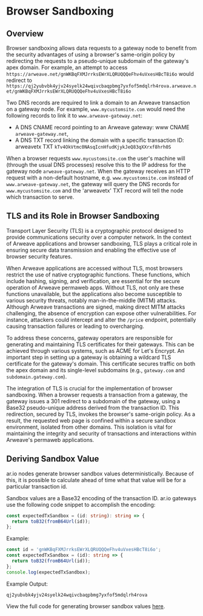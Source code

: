 # Browser Sandboxing


## Overview

Browser sandboxing allows data requests to a gateway node to benefit from the security advantages of using a browser's same-origin policy by redirecting the requests to a pseudo-unique subdomain of the gateway's apex domain. For example, an attempt to access `https://arweave.net/gnWKBqFXMJrrksEWrXLQRUQQQeFhv4uVxesHBcT8i6o` would redirect to `https://qj2yubvbk4yjv24syelk24wqivcbaqpbmg7yxfof5mdqlrh4rova.arweave.net/gnWKBqFXMJrrksEWrXLQRUQQQeFhv4uVxesHBcT8i6o`

Two DNS records are required to link a domain to an Arweave transaction on a gateway node. For example, `www.mycustomsite.com` would need the following records to link it to `www.arweave-gateway.net`:

- A DNS CNAME record pointing to an Arweave gateway: www CNAME `arweave-gateway.net`, 
- A DNS TXT record linking the domain with a specific transaction ID: arweavetx TXT `kTv4OkVtmc0NAsqIcnHfudKjykJeQ83qXXrxf8hrh0S`

When a browser requests `www.mycustomsite.com` the user's machine will (through the usual DNS processes) resolve this to the IP address for the gateway node `arweave-gateway.net`. When the gateway receives an HTTP request with a non-default hostname, e.g. `www.mycustomsite.com` instead of `www.arweave-gateway.net`, the gateway will query the DNS records for `www.mycustomsite.com` and the 'arweavetx' TXT record will tell the node which transaction to serve.

## TLS and its Role in Browser Sandboxing
 
Transport Layer Security (TLS) is a cryptographic protocol designed to provide communications security over a computer network. In the context of Arweave applications and browser sandboxing, TLS plays a critical role in ensuring secure data transmission and enabling the effective use of browser security features.

When Arweave applications are accessed without TLS, most browsers restrict the use of native cryptographic functions. These functions, which include hashing, signing, and verification, are essential for the secure operation of Arweave permaweb apps. Without TLS, not only are these functions unavailable, but the applications also become susceptible to various security threats, notably man-in-the-middle (MITM) attacks. Although Arweave transactions are signed, making direct MITM attacks challenging, the absence of encryption can expose other vulnerabilities. For instance, attackers could intercept and alter the `/price` endpoint, potentially causing transaction failures or leading to overcharging.

To address these concerns, gateway operators are responsible for generating and maintaining TLS certificates for their gateways. This can be achieved through various systems, such as ACME for Let's Encrypt. An important step in setting up a gateway is obtaining a wildcard TLS certificate for the gateway's domain. This certificate secures traffic on both the apex domain and its single-level subdomains (e.g., `gateway.com` and `subdomain.gateway.com`).

The integration of TLS is crucial for the implementation of browser sandboxing. When a browser requests a transaction from a gateway, the gateway issues a 301 redirect to a subdomain of the gateway, using a Base32 pseudo-unique address derived from the transaction ID. This redirection, secured by TLS, invokes the browser's same-origin policy. As a result, the requested web page is confined within a secure sandbox environment, isolated from other domains. This isolation is vital for maintaining the integrity and security of transactions and interactions within Arweave's permaweb applications.

## Deriving Sandbox Value

ar.io nodes generate browser sandbox values deterministically. Because of this, it is possible to calculate ahead of time what that value will be for a particular transaction id. 

Sandbox values are a Base32 encoding of the transaction ID. ar.io gateways use the following code snippet to accomplish the encoding:

```typescript
const expectedTxSandbox = (id: string): string => {
  return toB32(fromB64Url(id));
};
```

Example:

```typescript
const id = 'gnWKBqFXMJrrksEWrXLQRUQQQeFhv4uVxesHBcT8i6o';
const expectedTxSandbox = (id): string => {
  return toB32(fromB64Url(id));
};
console.log(expectedTxSandbox);
```

Example Output:

```console
qj2yubvbk4yjv24syelk24wqivcbaqpbmg7yxfof5mdqlrh4rova
```


View the full code for generating browser sandbox values [here](https://github.com/ar-io/arweave-gateway/blob/719f43f8d6135adf44c87701e95f58105638710a/src/gateway/middleware/sandbox.ts#L69).